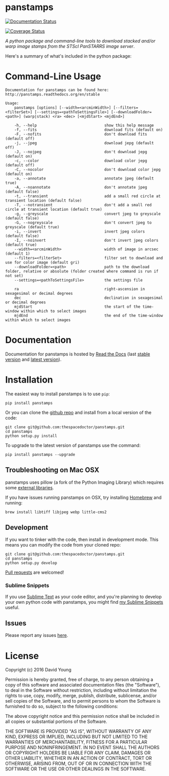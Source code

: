 panstamps
=========

[![Documentation Status](https://readthedocs.org/projects/panstamps/badge/)](http://panstamps.readthedocs.io/en/latest/?badge)

[![Coverage Status](https://cdn.rawgit.com/thespacedoctor/panstamps/master/coverage.svg)](https://cdn.rawgit.com/thespacedoctor/panstamps/master/htmlcov/index.html)

*A python package and command-line tools to download stacked and/or warp
image stamps from the STScI PanSTARRS image server*.

Here's a summary of what's included in the python package:

Command-Line Usage
==================

    Documentation for panstamps can be found here: http://panstamps.readthedocs.org/en/stable

    Usage:
        panstamps [options] [--width=<arcminWidth>] [--filters=<filterSet>] [--settings=<pathToSettingsFile>] [--downloadFolder=<path>] (warp|stack) <ra> <dec> [<mjdStart> <mjdEnd>]

        -h, --help                              show this help message
        -f, --fits                              download fits (default on)
        -F, --nofits                            don't download fits (default off)
        -j, --jpeg                              download jepg (default off)
        -J, --nojpeg                            don't download jepg (default on)
        -c, --color                             download color jepg (default off)
        -C, --nocolor                           don't download color jepg (default on)
        -a, --annotate                          annotate jpeg (default true)
        -A, --noannotate                        don't annotate jpeg (default false)
        -t, --transient                         add a small red circle at transient location (default false)
        -T, --notransient                       don't add a small red circle at transient location (default true)
        -g, --greyscale                         convert jpeg to greyscale (default false)
        -G, --nogreyscale                       don't convert jpeg to greyscale (default true)
        -i, --invert                            invert jpeg colors (default false)
        -I, --noinvert                          don't invert jpeg colors (default true)
        --width=<arcminWidth>                   width of image in arcsec (default 1)
        --filters=<filterSet>                   filter set to download and use for color image (default gri)
        --downloadFolder=<path>                 path to the download folder, relative or absolute (folder created where command is run if not set)
        --settings=<pathToSettingsFile>         the settings file    

        ra                                      right-ascension in sexagesimal or decimal degrees
        dec                                     declination in sexagesimal or decimal degrees
        mjdStart                                the start of the time-window within which to select images
        mjdEnd                                  the end of the time-window within which to select images

Documentation
=============

Documentation for panstamps is hosted by [Read the
Docs](http://panstamps.readthedocs.org/en/stable/) (last [stable
version](http://panstamps.readthedocs.org/en/stable/) and [latest
version](http://panstamps.readthedocs.org/en/latest/)).

Installation
============

The easiest way to install panstamps is to use `pip`:

    pip install panstamps

Or you can clone the [github
repo](https://github.com/thespacedoctor/panstamps) and install from a
local version of the code:

    git clone git@github.com:thespacedoctor/panstamps.git
    cd panstamps
    python setup.py install

To upgrade to the latest version of panstamps use the command:

    pip install panstamps --upgrade

Troubleshooting on Mac OSX
--------------------------

panstamps uses pillow (a fork of the Python Imaging Library) which
requires some [external
libraries](https://pillow.readthedocs.org/en/3.1.x/installation.html#external-libraries).

If you have issues running panstamps on OSX, try installing
[Homebrew](http://brew.sh/) and running:

    brew install libtiff libjpeg webp little-cms2

Development
-----------

If you want to tinker with the code, then install in development mode.
This means you can modify the code from your cloned repo:

    git clone git@github.com:thespacedoctor/panstamps.git
    cd panstamps
    python setup.py develop

[Pull requests](https://github.com/thespacedoctor/panstamps/pulls) are
welcomed!

### Sublime Snippets

If you use [Sublime Text](https://www.sublimetext.com/) as your code
editor, and you're planning to develop your own python code with
panstamps, you might find [my Sublime
Snippets](https://github.com/thespacedoctor/panstamps-Sublime-Snippets)
useful.

Issues
------

Please report any issues
[here](https://github.com/thespacedoctor/panstamps/issues).

License
=======

Copyright (c) 2016 David Young

Permission is hereby granted, free of charge, to any person obtaining a
copy of this software and associated documentation files (the
"Software"), to deal in the Software without restriction, including
without limitation the rights to use, copy, modify, merge, publish,
distribute, sublicense, and/or sell copies of the Software, and to
permit persons to whom the Software is furnished to do so, subject to
the following conditions:

The above copyright notice and this permission notice shall be included
in all copies or substantial portions of the Software.

THE SOFTWARE IS PROVIDED "AS IS", WITHOUT WARRANTY OF ANY KIND, EXPRESS
OR IMPLIED, INCLUDING BUT NOT LIMITED TO THE WARRANTIES OF
MERCHANTABILITY, FITNESS FOR A PARTICULAR PURPOSE AND NONINFRINGEMENT.
IN NO EVENT SHALL THE AUTHORS OR COPYRIGHT HOLDERS BE LIABLE FOR ANY
CLAIM, DAMAGES OR OTHER LIABILITY, WHETHER IN AN ACTION OF CONTRACT,
TORT OR OTHERWISE, ARISING FROM, OUT OF OR IN CONNECTION WITH THE
SOFTWARE OR THE USE OR OTHER DEALINGS IN THE SOFTWARE.
